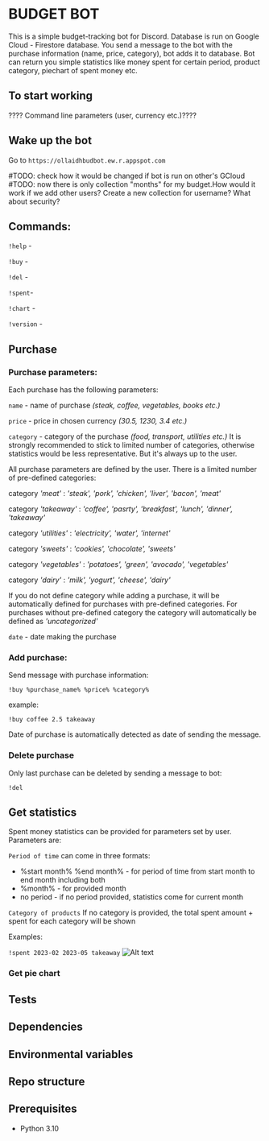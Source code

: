 # BUDGET BOT

This is a simple budget-tracking bot for Discord.
Database is run on Google Cloud - Firestore database.
You send a message to the bot with the purchase information
(name, price, category), bot adds it to database. 
Bot can return you simple statistics like money spent for certain period,
product category, piechart of spent money etc.

## To start working
???? Command line parameters (user, currency etc.)????

## Wake up the bot
Go to `https://ollaidhbudbot.ew.r.appspot.com`

#TODO: check how it would be changed if bot is run on other's GCloud
#TODO: now there is only collection "months" for my budget.How would it work if we add other users? Create a new collection for username? What about security?

## Commands:
`!help` - 

`!buy` - 

`!del` - 

`!spent`- 

`!chart` - 

`!version` - 


## Purchase

### Purchase parameters:
Each purchase has the following parameters:

`name` - name of purchase *(steak, coffee, vegetables, books etc.)*

`price` - price in chosen currency *(30.5, 1230, 3.4 etc.)*

`category` - category of the purchase *(food, transport, utilities etc.)*
It is strongly recommended to stick to limited number of categories,
otherwise statistics would be less representative. But it's always up to the user.

All purchase parameters are defined by the user.
There is a limited number of pre-defined categories:

category *'meat'* : *'steak', 'pork', 'chicken', 'liver', 'bacon', 'meat'*

category *'takeaway'* : *'coffee', 'pasrty', 'breakfast', 'lunch', 'dinner', 'takeaway'*

category *'utilities'* : *'electricity', 'water', 'internet'*

category *'sweets'* : *'cookies', 'chocolate', 'sweets'*

category *'vegetables'* : *'potatoes', 'green', 'avocado', 'vegetables'*

category *'dairy'* : *'milk', 'yogurt', 'cheese', 'dairy'*

If you do not define category while adding a purchase, it will be 
automatically defined for purchases with pre-defined categories.
For purchases without pre-defined category the category will automatically be
defined as *'uncategorized'*

`date` - date making the purchase

### Add purchase:
Send message with purchase information:

`!buy %purchase_name% %price% %category%`

example:

`!buy coffee 2.5 takeaway`

Date of purchase is automatically detected as date of sending the message.

### Delete purchase

Only last purchase can be deleted by sending a message to bot:

`!del`

## Get statistics
Spent money statistics can be provided for parameters set by user.
Parameters are:

`Period of time` can come in three formats:

- %start month% %end month% - for period of time from start month to end month including both
- %month% - for provided month
- no period - if no period provided, statistics come for current month

`Category of products`
If no category is provided, the total spent amount + spent for each category will be shown

Examples:

`!spent 2023-02 2023-05 takeaway`
![Alt text](pics/spent1.png?raw=true "Title")

### Get pie chart

## Tests

## Dependencies

## Environmental variables

## Repo structure

## Prerequisites
- Python 3.10

